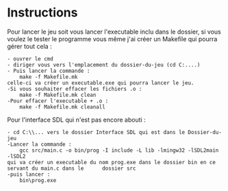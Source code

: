 # Instructions

Pour lancer le jeu soit vous lancer l'executable inclu dans le dossier, si vous voulez le tester le programme vous même j'ai créer un Makefile qui pourra gérer tout cela :

	- ouvrer le cmd
	- diriger vous vers l'emplacement du dossier-du-jeu (cd C:....)
	- Puis lancer la commande :
		make -f Makefile.mk
	celle-ci va créer un executable.exe qui pourra lancer le jeu.
	-Si vous souhaiter effacer les fichiers .o :
		make -f Makefile.mk clean
	-Pour effacer l'executable + .o : 
		make -f Makefile.mk cleanall

Pour l'interface SDL qui n'est pas encore abouti :

	- cd C:\\... vers le dossier Interface SDL qui est dans le Dossier-du-jeu
	-Lancer la commande :	
		gcc src/main.c -o bin/prog -I include -L lib -lmingw32 -lSDL2main -lSDL2
	qui va créer un executable du nom prog.exe dans le dossier bin en ce servant du main.c dans le 		dossier src
	-puis lancer : 
		bin\prog.exe


